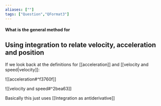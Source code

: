 ```yaml
---
aliases: [""]
tags: ["Question","QFormat3"]
---
```


#### What is the general method for
## Using integration to relate velocity, acceleration and position
If we look back at the definitions for [[acceleration]] and [[velocity and speed|velocity]]:

![[acceleration#^f3760f]]

![[velocity and speed#^2bea63]]

Basically this just uses [[Integration as antiderivative]]